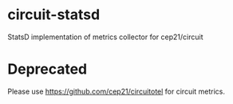 # circuit-statsd
StatsD implementation of metrics collector for cep21/circuit

# Deprecated

Please use https://github.com/cep21/circuitotel for circuit metrics.

